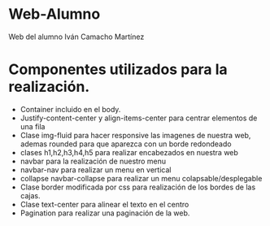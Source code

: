 # Web-Alumno
Web del alumno Iván Camacho Martínez

# Componentes utilizados para la realización.

- Container incluido en el body.
- Justify-content-center y align-items-center para centrar elementos de una fila
- Clase img-fluid para hacer responsive las imagenes de nuestra web, ademas rounded para que aparezca con un borde redondeado
- clases h1,h2,h3,h4,h5 para realizar encabezados en nuestra web
- navbar para la realización de nuestro menu 
- navbar-nav para realizar un menu en vertical
- collapse navbar-collapse para realizar un menu colapsable/desplegable
- Clase border modificada por css para realización de los bordes de las cajas.
- Clase text-center para alinear el texto en el centro
- Pagination para realizar una paginación de la web.
